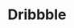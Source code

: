 ---
blog: https://dribbble.com/stories
colors: [ "#EA4C89", "#B2215A" ]
dribbble: dribbble
facebook: https://www.facebook.com/dribbble
github: dribbble
guide: https://dribbble.com/branding
images:
- dribbble-ar21.svg
- dribbble-icon.svg
instagram: https://www.instagram.com/dribbble/
linkedin: https://www.linkedin.com/company/dribbble/
logohandle: dribbble
sort: dribbble
title: Dribbble
twitter: dribbble
website: https://dribbble.com/
wikipedia: https://en.wikipedia.org/wiki/Dribbble
---